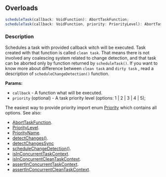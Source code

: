 ## Overloads
```ts
scheduleTask(callback: VoidFunction): AbortTaskFunction;
scheduleTask(callback: VoidFunction, priority: PriorityLevel): AbortTaskFunction;
```
### Description
Schedules a task with provided callback witch will be executed. Task created with that function is called `clean task`.
That means there is not involved any coalescing system related to change detection, and that task can be aborted only by
function returned by `scheduleTask()`. If you want to know more about difference between `clean task` and
`dirty task` , read a description of `scheduleChangeDetection()` function.

**Params:**
  - `callback` - A function what will be executed.
  - `priority` (optional) - A task priority level (options: 1 | 2 | 3 | 4 | 5);

The easiest way to provide priority import enum [Priority](./priority.md) which contains all options.
See also:
 - [AbortTaskFunction](./abort_task_function.md).
 - [PriorityLevel](./priority_level.md).
 - [PriorityName](./priority_name.md).
 - [detectChanges()](./detect_changes.md).
 - [detectChangesSync](./detect_changes_sync.md)
 - [scheduleChangeDetection()](./schedule_change_detection.md).
 - [isInConcurrentTaskContext](./is_in_concurrent_task_context.md).
 - [isInConcurrentCleanTaskContext](./is_in_concurrent_clean_task_context.md).
 - [assertInConcurrentTaskContext](./assert_in_concurrent_task_context.md).
 - [assertInConcurrentCleanTaskContext](./assert_in_concurrent_clean_task_context.md).
